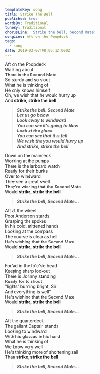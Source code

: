 ```yaml
---
templateKey: song
title: Strike The Bell
published: true
wordsBy: Traditional
tuneBy: Traditional
chorusLine: 'Strike the bell, Second Mate'
songLine: Aft on the Poopdeck
tags:
  - song
date: 2019-03-07T08:05:12.000Z
---
```

Aft on the Poopdeck\
Walking about\
There is the Second Mate\
So sturdy and so stout\
What he is thinking of\
He only knows himself\
Oh, we wish that he would hurry up\
And **strike, strike the bell**

> ***Strike the bell, Second Mate***\
> ***Let us go below***\
> ***Look away to windward***\
> ***You can see it's going to blow***\
> ***Look at the glass***\
> ***You can see that it is fell***\
> ***We wish the you would hurry up***\
> ***And strike, strike the bell***

Down on the maindeck\
Working at the pumps\
There is the larboard watch\
Ready for their bunks\
Over to windward\
They see a great swell\
They're wishing that the Second Mate\
Would **strike, strike the bell**

> ***Strike the bell, Second Mate...***

Aft at the wheel\
Poor Anderson stands\
Grasping the spokes\
In his cold, mittened hands\
Looking at the compass\
The course is clear as hell\
He's wishing that the Second Mate\
Would **strike, strike the bell**

> ***Strike the bell, Second Mate...***

For'ad in the fo'c'sle head\
Keeping sharp lookout\
There is Johnny standing\
Ready for to shout\
"lights' burning bright, Sir\
And everything is well"\
He's wishing that the Second Mate\
Would **strike, strike the bell**

> ***Strike the bell, Second Mate...***

Aft the quarterdeck\
The gallant Captain stands\
Looking to windward\
With his glasses in his hand\
What he is thinking of\
We know very well\
He's thinking more of shortening sail\
Than **strike, strike the bell**

> ***Strike the bell, Second Mate...***
